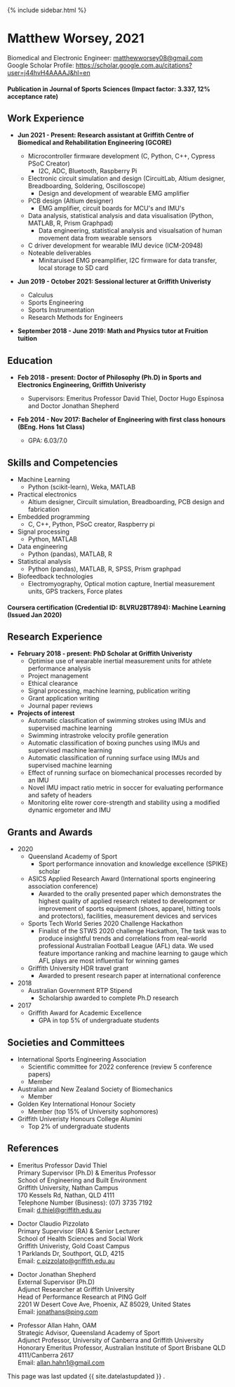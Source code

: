 {% include sidebar.html %}



# Matthew Worsey,   2021
Biomedical and Electronic Engineer: matthewworsey08@gmail.com  
Google Scholar Profile: https://scholar.google.com.au/citations?user=j44hvH4AAAAJ&hl=en

#### Publication in Journal of Sports Sciences (Impact factor: 3.337, 12% acceptance rate)

##  Work Experience

- **Jun 2021 - Present:       Research assistant at Griffith Centre of Biomedical and Rehabilitation Engineering (GCORE)**
  - Microcontroller firmware development (C, Python, C++, Cypress PSoC Creator)
    - I2C, ADC, Bluetooth, Raspberry Pi
  - Electronic circuit simulation and design (CircuitLab, Altium designer, Breadboarding, Soldering, Oscilloscope)
    - Design and development of wearable EMG amplifier
  - PCB design (Altium designer)
    - EMG amplifier, circuit boards for MCU's and IMU's
  - Data analysis, statistical analysis and data visualisation (Python, MATLAB, R, Prism Graphpad)
    - Data engineering, statistical analysis and visualsation of human movement data from wearable sensors
  - C driver development for wearable IMU device (ICM-20948)
  - Noteable deliverables
    - Minitaruised EMG preamplifier, I2C firmware for data transfer, local storage to SD card

- **Jun 2019 - October 2021: Sessional lecturer at Griffith Univeristy**
  - Calculus
  - Sports Engineering
  - Sports Instrumentation
  - Research Methods for Engineers  
 
- **September 2018 - June 2019: Math and Physics tutor at Fruition tuition**



##  Education 



- **Feb 2018 - present:       Doctor of Philosophy (Ph.D) in Sports and Electronics Engineering, Griffith Univeristy**    
  
    - Supervisors: Emeritus Professor David Thiel, Doctor Hugo Espinosa and Doctor Jonathan Shepherd  
  
  
- **Feb 2014 - Nov 2017:       Bachelor of Engineering with first class honours (BEng. Hons 1st Class)**  
    - GPA: 6.03/7.0




## Skills and Competencies



- Machine Learning  
  - Python (scikit-learn), Weka, MATLAB  
- Practical electronics
  - Altium designer, Circuilt simulation, Breadboarding, PCB design and fabrication  
- Embedded programming
  - C, C++, Python, PSoC creator, Raspberry pi
- Signal processing
  - Python, MATLAB
- Data engineering
  - Python (pandas), MATLAB, R
- Statistical analysis
  - Python (pandas), MATLAB, R, SPSS, Prism graphpad  
- Biofeedback technologies  
  - Electromyography, Optical motion capture, Inertial measurement units, GPS trackers, Force plates  

#### Coursera certification (Credential ID: 8LVRU2BT7894): Machine Learning (Issued Jan 2020)



##  Research Experience



- **February 2018 - present: PhD Scholar at Griffith Univeristy**
  - Optimise use of wearable inertial measurement units for athlete performance analysis
  - Project management
  - Ethical clearance
  - Signal processing, machine learning, publication writing
  - Grant application writing
  - Journal paper reviews 
- **Projects of interest**
  - Automatic classification of swimming strokes using IMUs and supervised machine learning
  - Swimming intrastroke velocity profile generation 
  - Automatic classification of boxing punches using IMUs and supervised machine learning
  - Automatic classification of running surface using IMUs and supervised machine learning
  - Effect of running surface on biomechanical processes recorded by an IMU
  - Novel IMU impact ratio metric in soccer for evaluating performance and safety of headers
  - Monitoring elite rower core-strength and stability using a modified dynamic ergometer and IMU  
 
 
 
 

##  Grants and Awards

 - 2020
    - Queensland Academy of Sport
      - Sport performance innovation and knowledge excellence (SPIKE) scholar
    - ASICS Applied Research Award (International sports engineering association conference)
      - Awarded to the orally presented paper which demonstrates the highest quality of applied research related to development or improvement of sports equipment (shoes, apparel, hitting tools and protectors), facilities, measurement devices and services
    - Sports Tech World Series 2020 Challenge Hackathon
      - Finalist of the STWS 2020 challenge Hackathon, The task was to produce insightful trends and correlations from real-world professional Australian Football League (AFL) data. We used feature importance ranking and machine learning to gauge which AFL plays are most influential for winning games
    - Griffith University HDR travel grant
      - Awarded to present research paper at international conference
  - 2018
      - Australian Government RTP Stipend
        - Scholarship awarded to complete Ph.D research
 - 2017
    - Griffith Award for Academic Excellence
        - GPA in top 5% of undergraduate students

##  Societies and Committees




 - International Sports Engineering Association
    - Scientific committee for 2022 conference (review 5 conference papers)
    - Member
 - Australian and New Zealand Society of Biomechanics
    - Member
 - Golden Key International Honour Society
    - Member (top 15% of University sophomores)
 - Griffith Univeristy Honours College Alumini 
    - Top 2% of undergraduate students



##  References



- Emeritus Professor David Thiel   
  Primary Supervisor (Ph.D) & Emeritus Professor  
  School of Engineering and Built Environment  
  Griffith University, Nathan Campus  
  170 Kessels Rd, Nathan, QLD 4111  
  Telephone Number (Business): (07) 3735 7192  
  Email: d.thiel@griffith.edu.au  
  
- Doctor Claudio Pizzolato  
  Primary Supervisor (RA) & Senior Lecturer  
  School of Health Sciences and Social Work  
  Griffith Univeristy, Gold Coast Campus  
  1 Parklands Dr, Southport, QLD, 4215  
  Email: c.pizzolato@griffith.edu.au
  
- Doctor Jonathan Shepherd  
  External Supervisor (Ph.D)  
  Adjunct Researcher at Griffith University  
  Head of Performance Research at PING Golf  
  2201 W Desert Cove Ave, Phoenix, AZ 85029, United States    
  Email: jonathans@ping.com  
  
- Professor Allan Hahn, OAM  
  Strategic Advisor, Queensland Academy of Sport  
  Adjunct Professor, University of Canberra and Griffith University  
  Honorary Emeritus Professor, Australian Institute of Sport 
  Brisbane QLD 4111/Canberra 2617  
  Email: allan.hahn1@gmail.com 






This page was last updated {{ site.datelastupdated }} .
